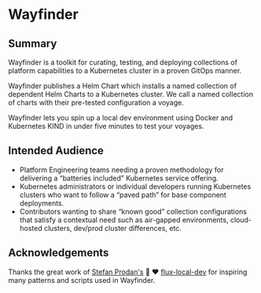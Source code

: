 # Wayfinder

## Summary

Wayfinder is a toolkit for curating, testing, and deploying collections of platform capabilities to a Kubernetes cluster in a proven GitOps manner.

Wayfinder publishes a Helm Chart which installs a named collection of dependent Helm Charts to a Kubernetes cluster. We call a named collection of charts with their pre-tested configuration a voyage.

Wayfinder lets you spin up a local dev environment using Docker and Kubernetes KIND in under five minutes to test your voyages.

## Intended Audience

- Platform Engineering teams needing a proven methodology for delivering a “batteries included” Kubernetes service offering.
- Kubernetes administrators or individual developers running Kubernetes clusters who want to follow a “paved path” for base component deployments.
- Contributors wanting to share “known good” collection configurations that satisfy a contextual need such as air-gapped environments, cloud-hosted clusters, dev/prod cluster differences, etc.

## Acknowledgements

Thanks the great work of [Stefan Prodan's](https://github.com/stefanprodan) 🙌 ❤️ [flux-local-dev](https://github.com/stefanprodan/flux-local-dev/blob/main/README.md) for inspiring many patterns and scripts used in Wayfinder.
